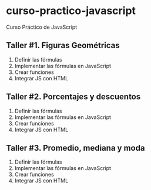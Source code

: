 # curso-practico-javascript
Curso Práctico de JavaScript

## Taller #1. Figuras Geométricas

1. Definir las fórmulas
2. Implementar las fórmulas en JavaScript
3. Crear funciones
4. Integrar JS con HTML

## Taller #2. Porcentajes y descuentos

1. Definir las fórmulas
2. Implementar las fórmulas en JavaScript
3. Crear funciones
4. Integrar JS con HTML

## Taller #3. Promedio, mediana y moda

1. Definir las fórmulas
2. Implementar las fórmulas en JavaScript
3. Crear funciones
4. Integrar JS con HTML